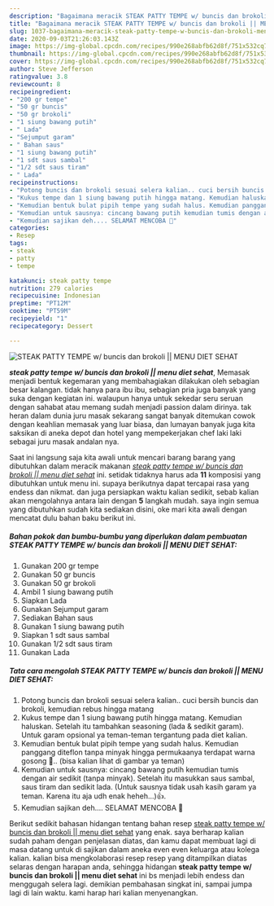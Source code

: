 ```yaml
---
description: "Bagaimana meracik STEAK PATTY TEMPE w/ buncis dan brokoli || MENU DIET SEHAT, Anti Gagal"
title: "Bagaimana meracik STEAK PATTY TEMPE w/ buncis dan brokoli || MENU DIET SEHAT, Anti Gagal"
slug: 1037-bagaimana-meracik-steak-patty-tempe-w-buncis-dan-brokoli-menu-diet-sehat-anti-gagal
date: 2020-09-03T21:26:03.143Z
image: https://img-global.cpcdn.com/recipes/990e268abfb62d8f/751x532cq70/steak-patty-tempe-w-buncis-dan-brokoli-menu-diet-sehat-foto-resep-utama.jpg
thumbnail: https://img-global.cpcdn.com/recipes/990e268abfb62d8f/751x532cq70/steak-patty-tempe-w-buncis-dan-brokoli-menu-diet-sehat-foto-resep-utama.jpg
cover: https://img-global.cpcdn.com/recipes/990e268abfb62d8f/751x532cq70/steak-patty-tempe-w-buncis-dan-brokoli-menu-diet-sehat-foto-resep-utama.jpg
author: Steve Jefferson
ratingvalue: 3.8
reviewcount: 8
recipeingredient:
- "200 gr tempe"
- "50 gr buncis"
- "50 gr brokoli"
- "1 siung bawang putih"
- " Lada"
- "Sejumput garam"
- " Bahan saus"
- "1 siung bawang putih"
- "1 sdt saus sambal"
- "1/2 sdt saus tiram"
- " Lada"
recipeinstructions:
- "Potong buncis dan brokoli sesuai selera kalian.. cuci bersih buncis dan brokoli, kemudian rebus hingga matang"
- "Kukus tempe dan 1 siung bawang putih hingga matang. Kemudian haluskan. Setelah itu tambahkan seasoning (lada &amp; sedikit garam). Untuk garam opsional ya teman-teman tergantung pada diet kalian."
- "Kemudian bentuk bulat pipih tempe yang sudah halus. Kemudian panggang diteflon tanpa minyak hingga permukaanya terdapat warna gosong 🤭.. (bisa kalian lihat di gambar ya teman)"
- "Kemudian untuk sausnya: cincang bawang putih kemudian tumis dengan air sedikit (tanpa minyak). Setelah itu masukkan saus sambal, saus tiram dan sedikit lada. (Untuk sausnya tidak usah kasih garam ya teman. Karena itu aja udh enak heheh...)👍."
- "Kemudian sajikan deh.... SELAMAT MENCOBA 🤗"
categories:
- Resep
tags:
- steak
- patty
- tempe

katakunci: steak patty tempe 
nutrition: 279 calories
recipecuisine: Indonesian
preptime: "PT12M"
cooktime: "PT59M"
recipeyield: "1"
recipecategory: Dessert

---
```



![STEAK PATTY TEMPE w/ buncis dan brokoli || MENU DIET SEHAT](https://img-global.cpcdn.com/recipes/990e268abfb62d8f/751x532cq70/steak-patty-tempe-w-buncis-dan-brokoli-menu-diet-sehat-foto-resep-utama.jpg)

<b><i>steak patty tempe w/ buncis dan brokoli || menu diet sehat</i></b>, Memasak menjadi bentuk kegemaran yang membahagiakan dilakukan oleh sebagian besar kalangan. tidak hanya para ibu ibu, sebagian pria juga banyak yang suka dengan kegiatan ini. walaupun hanya untuk sekedar seru seruan dengan sahabat atau memang sudah menjadi passion dalam dirinya. tak heran dalam dunia juru masak sekarang sangat banyak ditemukan cowok dengan keahlian memasak yang luar biasa, dan lumayan banyak juga kita saksikan di aneka depot dan hotel yang mempekerjakan chef laki laki sebagai juru masak andalan nya.


Saat ini langsung saja kita awali untuk mencari barang barang yang dibutuhkan dalam meracik makanan <u><i>steak patty tempe w/ buncis dan brokoli || menu diet sehat</i></u> ini. setidak tidaknya harus ada <b>11</b> komposisi yang dibutuhkan untuk menu ini. supaya berikutnya dapat tercapai rasa yang endess dan nikmat. dan juga persiapkan waktu kalian sedikit, sebab kalian akan mengolahnya antara lain dengan <b>5</b> langkah mudah. saya ingin semua yang dibutuhkan sudah kita sediakan disini, oke mari kita awali dengan mencatat dulu bahan baku berikut ini.

<!--inarticleads1-->

##### Bahan pokok dan bumbu-bumbu yang diperlukan dalam pembuatan STEAK PATTY TEMPE w/ buncis dan brokoli || MENU DIET SEHAT:

1. Gunakan 200 gr tempe
1. Gunakan 50 gr buncis
1. Gunakan 50 gr brokoli
1. Ambil 1 siung bawang putih
1. Siapkan  Lada
1. Gunakan Sejumput garam
1. Sediakan  Bahan saus
1. Gunakan 1 siung bawang putih
1. Siapkan 1 sdt saus sambal
1. Gunakan 1/2 sdt saus tiram
1. Gunakan  Lada




<!--inarticleads2-->

##### Tata cara mengolah STEAK PATTY TEMPE w/ buncis dan brokoli || MENU DIET SEHAT:

1. Potong buncis dan brokoli sesuai selera kalian.. cuci bersih buncis dan brokoli, kemudian rebus hingga matang
1. Kukus tempe dan 1 siung bawang putih hingga matang. Kemudian haluskan. Setelah itu tambahkan seasoning (lada &amp; sedikit garam). Untuk garam opsional ya teman-teman tergantung pada diet kalian.
1. Kemudian bentuk bulat pipih tempe yang sudah halus. Kemudian panggang diteflon tanpa minyak hingga permukaanya terdapat warna gosong 🤭.. (bisa kalian lihat di gambar ya teman)
1. Kemudian untuk sausnya: cincang bawang putih kemudian tumis dengan air sedikit (tanpa minyak). Setelah itu masukkan saus sambal, saus tiram dan sedikit lada. (Untuk sausnya tidak usah kasih garam ya teman. Karena itu aja udh enak heheh...)👍.
1. Kemudian sajikan deh.... SELAMAT MENCOBA 🤗




Berikut sedikit bahasan hidangan tentang bahan resep <u>steak patty tempe w/ buncis dan brokoli || menu diet sehat</u> yang enak. saya berharap kalian sudah paham dengan penjelasan diatas, dan kamu dapat membuat lagi di masa datang untuk di sajikan dalam aneka even even keluarga atau kolega kalian. kalian bisa mengkolaborasi resep resep yang ditampilkan diatas selaras dengan harapan anda, sehingga hidangan <b>steak patty tempe w/ buncis dan brokoli || menu diet sehat</b> ini bs menjadi lebih endess dan menggugah selera lagi. demikian pembahasan singkat ini, sampai jumpa lagi di lain waktu. kami harap hari kalian menyenangkan.

